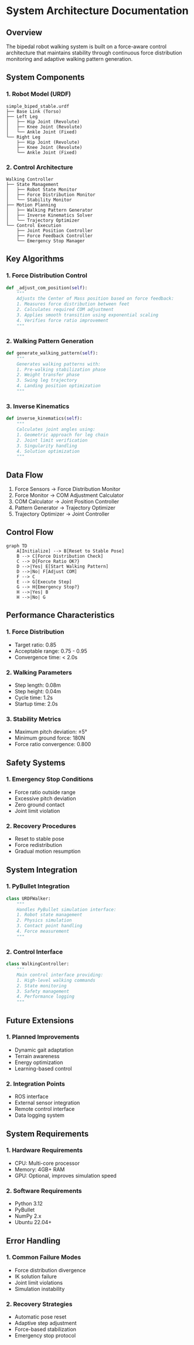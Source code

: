 # System Architecture Documentation

## Overview
The bipedal robot walking system is built on a force-aware control architecture that maintains stability through continuous force distribution monitoring and adaptive walking pattern generation.

## System Components

### 1. Robot Model (URDF)
```
simple_biped_stable.urdf
├── Base Link (Torso)
├── Left Leg
│   ├── Hip Joint (Revolute)
│   ├── Knee Joint (Revolute)
│   └── Ankle Joint (Fixed)
└── Right Leg
    ├── Hip Joint (Revolute)
    ├── Knee Joint (Revolute)
    └── Ankle Joint (Fixed)
```

### 2. Control Architecture
```
Walking Controller
├── State Management
│   ├── Robot State Monitor
│   ├── Force Distribution Monitor
│   └── Stability Monitor
├── Motion Planning
│   ├── Walking Pattern Generator
│   ├── Inverse Kinematics Solver
│   └── Trajectory Optimizer
└── Control Execution
    ├── Joint Position Controller
    ├── Force Feedback Controller
    └── Emergency Stop Manager
```

## Key Algorithms

### 1. Force Distribution Control
```python
def _adjust_com_position(self):
    """
    Adjusts the Center of Mass position based on force feedback:
    1. Measures force distribution between feet
    2. Calculates required COM adjustment
    3. Applies smooth transition using exponential scaling
    4. Verifies force ratio improvement
    """
```

### 2. Walking Pattern Generation
```python
def generate_walking_pattern(self):
    """
    Generates walking patterns with:
    1. Pre-walking stabilization phase
    2. Weight transfer phase
    3. Swing leg trajectory
    4. Landing position optimization
    """
```

### 3. Inverse Kinematics
```python
def inverse_kinematics(self):
    """
    Calculates joint angles using:
    1. Geometric approach for leg chain
    2. Joint limit verification
    3. Singularity handling
    4. Solution optimization
    """
```

## Data Flow
1. Force Sensors → Force Distribution Monitor
2. Force Monitor → COM Adjustment Calculator
3. COM Calculator → Joint Position Controller
4. Pattern Generator → Trajectory Optimizer
5. Trajectory Optimizer → Joint Controller

## Control Flow
```mermaid
graph TD
    A[Initialize] --> B[Reset to Stable Pose]
    B --> C[Force Distribution Check]
    C --> D{Force Ratio OK?}
    D -->|Yes| E[Start Walking Pattern]
    D -->|No| F[Adjust COM]
    F --> C
    E --> G[Execute Step]
    G --> H{Emergency Stop?}
    H -->|Yes| B
    H -->|No| G
```

## Performance Characteristics

### 1. Force Distribution
- Target ratio: 0.85
- Acceptable range: 0.75 - 0.95
- Convergence time: < 2.0s

### 2. Walking Parameters
- Step length: 0.08m
- Step height: 0.04m
- Cycle time: 1.2s
- Startup time: 2.0s

### 3. Stability Metrics
- Maximum pitch deviation: ±5°
- Minimum ground force: 180N
- Force ratio convergence: 0.800

## Safety Systems

### 1. Emergency Stop Conditions
- Force ratio outside range
- Excessive pitch deviation
- Zero ground contact
- Joint limit violation

### 2. Recovery Procedures
- Reset to stable pose
- Force redistribution
- Gradual motion resumption

## System Integration

### 1. PyBullet Integration
```python
class URDFWalker:
    """
    Handles PyBullet simulation interface:
    1. Robot state management
    2. Physics simulation
    3. Contact point handling
    4. Force measurement
    """
```

### 2. Control Interface
```python
class WalkingController:
    """
    Main control interface providing:
    1. High-level walking commands
    2. State monitoring
    3. Safety management
    4. Performance logging
    """
```

## Future Extensions

### 1. Planned Improvements
- Dynamic gait adaptation
- Terrain awareness
- Energy optimization
- Learning-based control

### 2. Integration Points
- ROS interface
- External sensor integration
- Remote control interface
- Data logging system

## System Requirements

### 1. Hardware Requirements
- CPU: Multi-core processor
- Memory: 4GB+ RAM
- GPU: Optional, improves simulation speed

### 2. Software Requirements
- Python 3.12
- PyBullet
- NumPy 2.x
- Ubuntu 22.04+

## Error Handling

### 1. Common Failure Modes
- Force distribution divergence
- IK solution failure
- Joint limit violations
- Simulation instability

### 2. Recovery Strategies
- Automatic pose reset
- Adaptive step adjustment
- Force-based stabilization
- Emergency stop protocol
